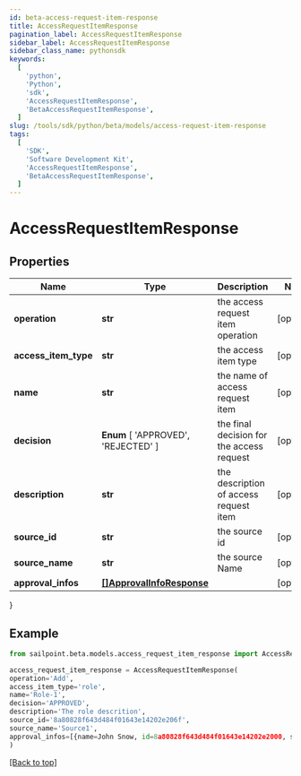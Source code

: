 ```yaml
---
id: beta-access-request-item-response
title: AccessRequestItemResponse
pagination_label: AccessRequestItemResponse
sidebar_label: AccessRequestItemResponse
sidebar_class_name: pythonsdk
keywords:
  [
    'python',
    'Python',
    'sdk',
    'AccessRequestItemResponse',
    'BetaAccessRequestItemResponse',
  ]
slug: /tools/sdk/python/beta/models/access-request-item-response
tags:
  [
    'SDK',
    'Software Development Kit',
    'AccessRequestItemResponse',
    'BetaAccessRequestItemResponse',
  ]
---
```


# AccessRequestItemResponse

## Properties

| Name | Type | Description | Notes |
| --- | --- | --- | --- |
| **operation** | **str** | the access request item operation | [optional] |
| **access_item_type** | **str** | the access item type | [optional] |
| **name** | **str** | the name of access request item | [optional] |
| **decision** | **Enum** [ 'APPROVED', 'REJECTED' ] | the final decision for the access request | [optional] |
| **description** | **str** | the description of access request item | [optional] |
| **source_id** | **str** | the source id | [optional] |
| **source_name** | **str** | the source Name | [optional] |
| **approval_infos** | [**[]ApprovalInfoResponse**](approval-info-response) |  | [optional] |

}

## Example

```python
from sailpoint.beta.models.access_request_item_response import AccessRequestItemResponse

access_request_item_response = AccessRequestItemResponse(
operation='Add',
access_item_type='role',
name='Role-1',
decision='APPROVED',
description='The role descrition',
source_id='8a80828f643d484f01643e14202e206f',
source_name='Source1',
approval_infos=[{name=John Snow, id=8a80828f643d484f01643e14202e2000, status=Approved}]
)

```

[[Back to top]](#)
